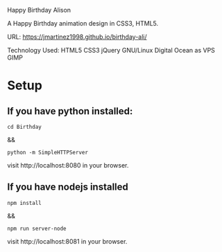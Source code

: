 Happy Birthday Alison

A Happy Birthday animation design in CSS3, HTML5.

URL: https://jmartinez1998.github.io/birthday-ali/

Technology Used: HTML5 CSS3 jQuery  GNU/Linux Digital Ocean as VPS GIMP

# Setup

## If you have python installed:
```
cd Birthday
```

&& 

```
python -m SimpleHTTPServer

```

visit http://localhost:8080 in your browser.

## If you have nodejs installed
```
npm install
```
&&

```
npm run server-node
```
visit http://localhost:8081 in your browser.

